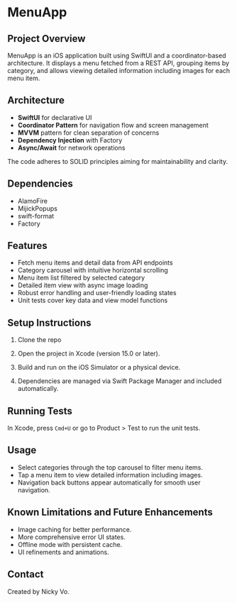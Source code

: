 # MenuApp

## Project Overview

MenuApp is an iOS application built using SwiftUI and a coordinator-based architecture. It displays a menu fetched from a REST API, grouping items by category, and allows viewing detailed information including images for each menu item.

## Architecture

- **SwiftUI** for declarative UI  
- **Coordinator Pattern** for navigation flow and screen management  
- **MVVM** pattern for clean separation of concerns  
- **Dependency Injection** with Factory  
- **Async/Await** for network operations 

The code adheres to SOLID principles aiming for maintainability and clarity.

## Dependencies
- AlamoFire
- MijickPopups
- swift-format
- Factory

## Features

- Fetch menu items and detail data from API endpoints  
- Category carousel with intuitive horizontal scrolling  
- Menu item list filtered by selected category  
- Detailed item view with async image loading  
- Robust error handling and user-friendly loading states  
- Unit tests cover key data and view model functions  

## Setup Instructions

1. Clone the repo
2. Open the project in Xcode (version 15.0 or later).

3. Build and run on the iOS Simulator or a physical device.

4. Dependencies are managed via Swift Package Manager and included automatically.

## Running Tests

In Xcode, press `Cmd+U` or go to Product > Test to run the unit tests.

## Usage

- Select categories through the top carousel to filter menu items.  
- Tap a menu item to view detailed information including images.  
- Navigation back buttons appear automatically for smooth user navigation.

## Known Limitations and Future Enhancements

- Image caching for better performance.  
- More comprehensive error UI states.  
- Offline mode with persistent cache.
- UI refinements and animations.  

## Contact

Created by Nicky Vo.
